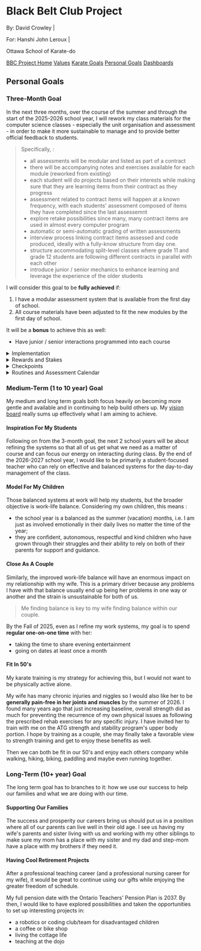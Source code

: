 <link rel="stylesheet" href="bbc-style.css">

<div class="bbc-title" markdown='1'>

# Black Belt Club Project

<div class="bbc-meta" markdown='1'>

By: David Crowley \|

For: Hanshi John Leroux \|

Ottawa School of Karate-do

</div>

<div class="bbc-menu">

<a href="/pages/bbc/landing">BBC Project Home</a>
<a href="/pages/bbc/values">Values</a>
<a href="/pages/bbc/karate">Karate Goals</a>
<a class="active" href="/pages/bbc/personal">Personal Goals</a>
<a href="/pages/bbc/tracking">Dashboards</a>

</div>

</div>

<h2 id="bbc-personal">Personal Goals</h2>

<div class="tile-box bbc-content">

<div markdown='1'>

### Three-Month Goal

In the next three months, over the course of the summer and through the start of the 2025-2026 school year, I will rework my class materials for the computer science classes - especially the unit organisation and assessment - in order to make it more sustainable to manage and to provide better official feedback to students.

> Specifically, :
>
> - all assessments will be modular and listed as part of a contract
> - there will be accompanying notes and exercises available for each module (reworked from existing)
> - each student will do projects based on their interests while making sure that they are learning items from their contract as they progress
> - assessment related to contract items will happen at a known frequency, with each students' assessment composed of items they have completed since the last assessemnt
> - explore retake possibilities since many, many contract items are used in almost every computer program
> - automatic or semi-automatic grading of written assessments
> - interview process linking contract items assessed and code produced, ideally with a fully-know structure from day one.
> - structure accommodating split-level classes where grade 11 and grade 12 students are following different contracts in parallel with each other
> - introduce junior / senior mechanics to enhance learning and leverage the experience of the older students

I will consider this goal to be **fully achieved** if:

1. I have a modular assessment system that is available from the first day of school.
2. All course materials have been adjusted to fit the new modules by the first day of school.

It will be a **bonus** to achieve this as well:

- Have junior / senior interactions programmed into each course

<details>

<summary>Implementation</summary>

<div markdown='1'>

The best time for an overhaul like this is when I am not seeing the students during the day. Cue the summer vacation. Considering all the action over the summer, I see the following **possibilities for work**:

- while both kids are at camp, I will have about 3 hours per day between drop-off and pick-up
- on other days, I will have about 30 minutes in the morning before breakfast and another hour while the kids have their game time
- on the weekends, I may be able to get an extra hour before breakfast
- no time at the cottage or when camping

To make my work at producing documents more efficient, especially since I have a lot of existing personalised material to start with, I would like to try and **leverage an AI agent** to both help:

- creating the structure for the system
- creating templates for contracts, assessments, and interviews and filling them with appropiate informaton
- building the automations required for the personalised assessments
- generating assessment items that match my course materials and the level of the students

</div>

</details>

<details>

<summary>Rewards and Stakes</summary>

<div markdown='1'>

#### Rewards

The absolute top reward will life-balance! 🧘‍♂️ That is the biggest driver and a massive requirement for me to achieve my vision and purpose.

Not having to hear _"when will we be getting our grades back for X?"_ after they have written it will be a massive professional achievement. A first all-time if I can pull off a true zero in any class.

While I am working on reaching the goals that will get me those larger rewards, I also have the following planned for achieving each work session:

- journal entries
- verbal self-affirmations
- a progress board filled with stars

If I can get ahead of my planned progress, I may reorganise my schedule to replace a work session with a date with my wife. This would be a massive reversal and a huge win. This reward will also hold during the school year if my system truly does reduce the take-home workload from previous years.

Also during the school year, I truly believe this approach will lead to way more personal and effective interactions with each of my students and be a step up on the "Inspiration For My Students" part of the vision.

#### Stakes

The stakes for failing to reach this goal are huge!

- My school year will be overloaded as I try to complete this work as well as managing my classes
- My life at home will suffer
- My relationship with my wife will suffer

So while I am working during the summer, I have the following forfeit planned:

- for missing a work session: replace evening entertainment (often Youtube) with work, while respecting the bedtimes I have set-up

During the school year, I have also planned on:

- crowd-sourcing forfeits for delayed correcting by asking my students to suggest appropriate compensations that must be delivered if I do not meet established feedback deadlines. I imagine things like pay-outs in candy, free time, or wearing silly items.

</div>

</details>

<details>

<summary>Checkpoints</summary>

<div markdown='1'>

#### Tools

I will use the following tools to keep track of my progress:

- [Flow State](https://enter.ourflowstate.com/) "Time and Task" chat where I post estimated time and name of task then repost the actual time required. This chat is used by others for the same purpose. 
  - _I have been using Bobby Lyte's Flow State podcasts for years and did not cancel my Patreon subscription even during the leanest of the post-pandemic years. He has helped me get better at using the time that I must structure for myself._
  - _The tool of his I actually use on the regular, aside from the chat, is the [daily playlist](https://www.flowstateradio.com/) which has been progressively optimised to reduce distraction_
- Pocket notebook with checklists
- Files generated

#### Progress

- On every day with a planned work session, I will compare planned time-on-task with actual time-on-task
- At the checkpoints planned in the Routines and Assessment section below, I will compile and review time on task to determine overall progress.

Checkpoints are placed :

1. After camp weeks (big time available)
2. Before hitting the cottage
3. The day before class starts
4. The last day of the Labour Day long weekend
5. 3 weeks after Labour Day
6. At the end

</div>

</details>

<details>

<summary>Routines and Assessment Calendar</summary>

<div markdown='1'>

#### Routines Based on Type of Day

| Type of Day | Work Routine |
| --- | --- |
| With one or both kids at home | 30min before breakfast, 1h during game time |
| Both kids are at camp | focus on getting kids ready, 3h between drop-off and pick-up at various locations |
| School days | 0.5h before breakfast, 1h during planning period every other school day |
| Weekends | either Saturday or Sunday: 1h in the afternoon (other day is for my wife) |

#### Projected Available Work Hours By Week

The planning begins **July 6th** and ends 14 weeks later around the 1/3 point of the first semester.

Considering all the summer's activities and the above routines, here is the breakdown of available work time.

| Week | Date | Planned time | Note |
| :-: | :-: | --- | --- |
| 1 | Jul. 6-12 | 15h | Dbl camp -> checkpoint at end of week |
| 2 |  | 1h | Bon Echo |
| 3 |  | 2h | Thousand Islands |
| 4 | Jul. 27 - Aug. 2 | 5.5h | Checkpoint on Aug. 1 before Sharbot Lake |
| 5 |  | 0h | Sharbot Lake |
| 6 | Aug. 10-16 | 15.5h | Dbl camp -> checkpoint at end of week |
| 7 |  | 9.5h | 1 kid at camp |
| 8 | Aug. 24-30 | 8h | Checkpoint on PD day, Aug. 24; School starts Aug. 25 |
| 9 | Aug. 31 - Sep. 6 | 6.5h | Checkpoint on Labour Day |
| 10 |  | 3.5h | Includes 3h reduction for correcting time |
| 11 |  | 4.5h | 3h reduction for correcting time |
| 12 | Sep. 21-27 | 3.5h | Checkpoint at beginning of week; 3h reduction for correcting time |
| 13 |  | 4.5h | 3h reduction for correcting time |
| 14 | Oct. 5-11 | 3.5h | 3h reduction for correcting time |

#### Progress Per Checkpoint

> In all, there are:
>
> - 23.5h in July
> - 26.5h in August before the start of school
> - (50h total before school starts)
> - 32.5h after school starts
> - (82.5h grand total)

| Checkpoint                    | Hours In Period |
| ----------------------------- | :-------------: |
| July 12 (end of camp week)    |       15        |
| Aug. 1 (before cottage week)  |       8.5       |
| Aug. 16 (end of camp week)    |      15.5       |
| Aug. 24 (end of summer break) |       11        |
| Sep. 1 (Labour Day)           |       8         |
| Sep. 21                       |       13        |
| Oct. 11                       |      11.5       |

The work time and the checkpoints after the start of school for adjustements to the system based on the classroom experience.

</div>

</details>

</div>

<div markdown='1'>

### Medium-Term (1 to 10 year) Goal

My medium and long term goals both focus heavily on becoming more gentle and available and in continuing to help build others up. My [vision board](./values.md#vision-board-2024) really sums up effectively what I am aiming to achieve.

#### Inspiration For My Students

Following on from the 3-month goal, the next 2 school years will be about refining the systems so that all of us get what we need as a matter of course and can focus our energy on interacting during class. By the end of the 2026-2027 school year, I would like to be primarily a student-focused teacher who can rely on effective and balanced systems for the day-to-day management of the class.

#### Model For My Children

Those balanced systems at work will help my students, but the broader objective is work-life balance. Considering my own children, this means :

- the school year is a balanced as the summer (vacation) months, i.e. I am just as involved emotionally in their daily lives no matter the time of the year;
- they are confident, autonomous, respectful and kind children who have grown through their struggles and their ability to rely on both of their parents for support and guidance.

#### Close As A Couple

Similarly, the improved work-life balance will have an enormous impact on my relationship with my wife. This is a primary driver because any problems I have with that balance usually end up being her problems in one way or another and the strain is unsustainable for both of us.

> Me finding balance is key to my wife finding balance within our couple.

By the Fall of 2025, even as I refine my work systems, my goal is to spend **regular one-on-one time** with her:

- taking the time to share evening entertainment
- going on dates at least once a month

#### Fit In 50's

My karate training is my strategy for achieving this, but I would not want to be physically active alone.

My wife has many chronic injuries and niggles so I would also like her to be **generally pain-free in her joints and muscles** by the summer of 2026. I found many years ago that just increasing baseline, overall strength did as much for preventing the recurrence of my own physical issues as following the prescribed rehab exercises for any specific injury. I have invited her to train with me on the ATG strength and stability program's upper body portion. I hope by training as a couple, she may finally take a favorable view to strength training and get to enjoy these benefits as well.

Then we can both be fit in our 50's and enjoy each others company while walking, hiking, biking, paddling and maybe even running together.

</div>

<div markdown='1'>

### Long-Term (10+ year) Goal

The long term goal has to branches to it: how we use our success to help our families and what we are doing with our time.

#### Supporting Our Families

The success and prosperity our careers bring us should put us in a position where all of our parents can live well in their old age. I see us having my wife's parents and sister living with us and working with my other siblings to make sure my mom has a place with my sister and my dad and step-mom have a place with my brothers if they need it.

#### Having Cool Retirement Projects

After a professional teaching career (and a professional nursing career for my wife), it would be great to continue using our gifts while enjoying the greater freedom of schedule.

My full pension date with the Ontario Teachers' Pension Plan is 2037. By then, I would like to have explored possibilities and taken the opportunities to set up interesting projects in:

- a robotics or coding club/team for disadvantaged children
- a coffee or bike shop
- living the cottage life
- teaching at the dojo

</div>

</div>
